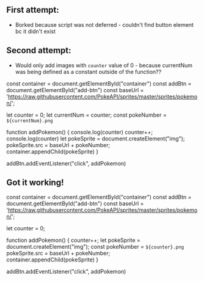## First attempt:
- Borked because script was not deferred - couldn't find button element bc it didn't exist

## Second attempt: 
- Would only add images with `counter` value of 0 - because currentNum was being defined as a constant outside of the function??

const container = document.getElementById("container")
const addBtn = document.getElementById("add-btn")
const baseUrl = 'https://raw.githubusercontent.com/PokeAPI/sprites/master/sprites/pokemon/';

let counter = 0;
let currentNum = counter;
const pokeNumber = `${currentNum}.png`

function addPokemon() {
  console.log(counter)
  counter++;
  console.log(counter)
  let pokeSprite = document.createElement("img");
  pokeSprite.src = baseUrl + pokeNumber;
  container.appendChild(pokeSprite)
}

addBtn.addEventListener("click", addPokemon)

## Got it working!

const container = document.getElementById("container")
const addBtn = document.getElementById("add-btn")
const baseUrl = 'https://raw.githubusercontent.com/PokeAPI/sprites/master/sprites/pokemon/';

let counter = 0;

function addPokemon() {
  counter++;
  let pokeSprite = document.createElement("img");
  const pokeNumber = `${counter}.png`
  pokeSprite.src = baseUrl + pokeNumber;
  container.appendChild(pokeSprite)
}

addBtn.addEventListener("click", addPokemon)